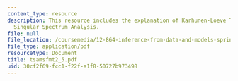 ```yaml
---
content_type: resource
description: This resource includes the explanation of Karhunen-Loeve Theorem and
  Singular Spectrum Analysis.
file: null
file_location: /coursemedia/12-864-inference-from-data-and-models-spring-2005/30cf2f69fcc1f22fa1f850727b973498_tsamsfmt2_5.pdf
file_type: application/pdf
resourcetype: Document
title: tsamsfmt2_5.pdf
uid: 30cf2f69-fcc1-f22f-a1f8-50727b973498
---
```

